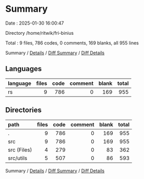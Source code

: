 # Summary

Date : 2025-01-30 16:00:47

Directory /home/ritwik/fri-binius

Total : 9 files,  786 codes, 0 comments, 169 blanks, all 955 lines

Summary / [Details](details.md) / [Diff Summary](diff.md) / [Diff Details](diff-details.md)

## Languages
| language | files | code | comment | blank | total |
| :--- | ---: | ---: | ---: | ---: | ---: |
| rs | 9 | 786 | 0 | 169 | 955 |

## Directories
| path | files | code | comment | blank | total |
| :--- | ---: | ---: | ---: | ---: | ---: |
| . | 9 | 786 | 0 | 169 | 955 |
| src | 9 | 786 | 0 | 169 | 955 |
| src (Files) | 4 | 279 | 0 | 83 | 362 |
| src/utils | 5 | 507 | 0 | 86 | 593 |

Summary / [Details](details.md) / [Diff Summary](diff.md) / [Diff Details](diff-details.md)